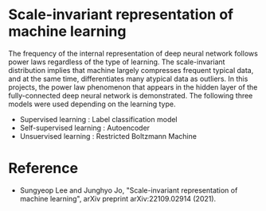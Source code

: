 # Scale-invariant representation of machine learning
The frequency of the internal representation of deep neural network follows power laws regardless of the type of learning. The scale-invariant distribution implies that machine largely compresses frequent typical data, and at the same time, differentiates many atypical data as outliers. In this projects, the power law phenomenon that appears in the hidden layer of the fully-connected deep neural network is demonstrated. The following three models were used depending on the learning type. 
- Supervised learning      : Label classification model 
- Self-supervised learning : Autoencoder
- Unsuervised learning     : Restricted Boltzmann Machine  



# Reference
- Sungyeop Lee and Junghyo Jo, "Scale-invariant representation of machine learning", arXiv preprint arXiv:22109.02914 (2021). 
